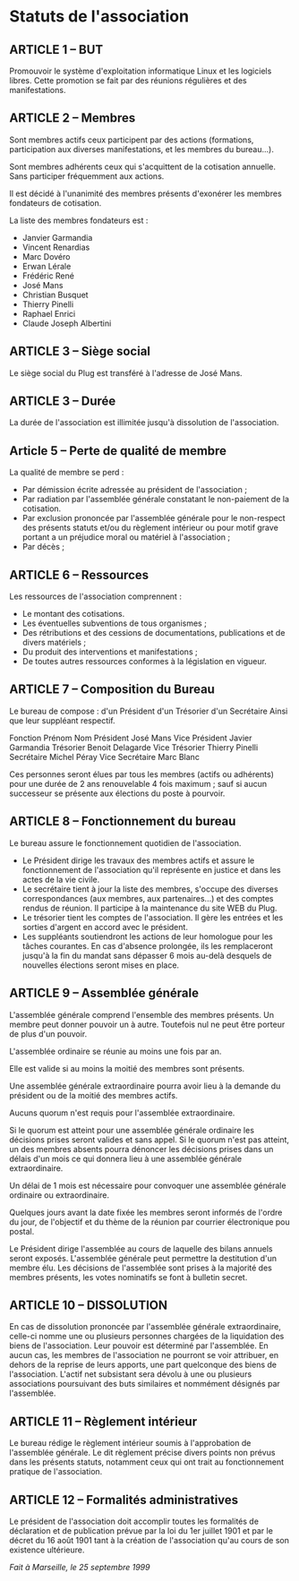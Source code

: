 # Statuts de l'association

## ARTICLE 1 – BUT

Promouvoir le système d'exploitation informatique Linux et les logiciels libres. Cette promotion se fait par des réunions régulières et des manifestations.

## ARTICLE 2 – Membres

Sont membres actifs ceux participent par des actions (formations, participation aux diverses manifestations, et les membres du bureau...).

Sont membres adhérents ceux qui s'acquittent de la cotisation annuelle. Sans participer fréquemment aux actions.

Il est décidé à l'unanimité des membres présents d'exonérer les membres fondateurs de cotisation.

La liste des membres fondateurs est :

- Janvier Garmandia
- Vincent Renardias
- Marc Dovéro
- Erwan Lérale
- Frédéric René
- José Mans
- Christian Busquet
- Thierry Pinelli
- Raphael Enrici
- Claude Joseph Albertini

## ARTICLE 3 – Siège social

Le siège social du Plug est transféré à l'adresse de José Mans.

## ARTICLE 3 – Durée

La durée de l'association est illimitée jusqu'à dissolution de l'association.

## Article 5 – Perte de qualité de membre

La qualité de membre se perd :

- Par démission écrite adressée au président de l'association ;
- Par radiation par l'assemblée générale constatant le non-paiement de la cotisation.
- Par exclusion prononcée par l'assemblée générale pour le non-respect des présents statuts et/ou du règlement intérieur ou pour motif grave portant a un préjudice moral ou matériel à l'association ;
- Par décès ;

## ARTICLE 6 – Ressources

Les ressources de l'association comprennent :

- Le montant des cotisations.
- Les éventuelles subventions de tous organismes ;
- Des rétributions et des cessions de documentations, publications et de divers matériels ;
- Du produit des interventions et manifestations ;
- De toutes autres ressources conformes à la législation en vigueur.

## ARTICLE 7 – Composition du Bureau

Le bureau de compose :
d'un Président
d'un Trésorier
d'un Secrétaire
Ainsi que leur suppléant respectif.

Fonction		Prénom Nom
Président		José Mans
Vice Président	Javier Garmandia
Trésorier		Benoit Delagarde
Vice Trésorier	Thierry Pinelli
Secrétaire		Michel Péray
Vice Secrétaire	Marc Blanc

Ces personnes seront élues par tous les membres (actifs ou adhérents) pour une durée de 2 ans renouvelable 4 fois maximum ; sauf si aucun successeur se présente aux élections du poste à pourvoir.

## ARTICLE 8 – Fonctionnement du bureau

Le bureau assure le fonctionnement quotidien de l'association.

- Le Président dirige les travaux des membres actifs et assure le fonctionnement de l'association qu'il représente en justice et dans les actes de la vie civile.
- Le secrétaire tient à jour la liste des membres, s'occupe des diverses correspondances (aux membres, aux partenaires...) et des comptes rendus de réunion. Il participe à la maintenance du site WEB du Plug.
- Le trésorier tient les comptes de l'association. Il gère les entrées et les sorties d'argent en accord avec le président.
- Les suppléants soutiendront les actions de leur homologue pour les tâches courantes. En cas d'absence prolongée, ils les remplaceront jusqu'à la fin du mandat sans dépasser 6 mois au-delà desquels de nouvelles élections seront mises en place.

## ARTICLE 9 – Assemblée générale

L'assemblée générale comprend l'ensemble des membres présents. Un membre peut donner pouvoir un à autre. Toutefois nul ne peut être porteur de plus d'un pouvoir.

L'assemblée ordinaire se réunie au moins une fois par an.

Elle est valide si au moins la moitié des membres sont présents.

Une assemblée générale extraordinaire pourra avoir lieu à la demande du président ou de la moitié des membres actifs.

Aucuns quorum n'est requis pour l'assemblée extraordinaire.

Si le quorum est atteint pour une assemblée générale ordinaire les décisions prises seront valides et sans appel. Si le quorum n'est pas atteint, un des membres absents pourra dénoncer les décisions prises dans un délais d'un mois ce qui donnera lieu à une assemblée générale extraordinaire.

Un délai de 1 mois est nécessaire pour convoquer une assemblée générale ordinaire ou extraordinaire.


Quelques jours avant la date fixée les membres seront informés de l'ordre du jour, de l'objectif et du thème de la réunion par courrier électronique pou postal.


Le Président dirige l'assemblée au cours de laquelle des bilans annuels seront exposés. L'assemblée générale peut permettre la destitution d'un membre élu. Les décisions de l'assemblée sont prises à la majorité des membres présents, les votes nominatifs se font à bulletin secret.

## ARTICLE 10 – DISSOLUTION

En cas de dissolution prononcée par l'assemblée générale extraordinaire, celle-ci nomme une ou plusieurs personnes chargées de la liquidation des biens de l'association. Leur pouvoir est déterminé par l'assemblée. En aucun cas, les membres de l'association ne pourront se voir attribuer, en dehors de la reprise de leurs apports, une part quelconque des biens de l'association. L'actif net subsistant sera dévolu à une ou plusieurs associations poursuivant des buts similaires et nommément désignés par l'assemblée.

## ARTICLE 11 – Règlement intérieur

Le bureau rédige le règlement intérieur soumis à l'approbation de l'assemblée générale.
Le dit règlement précise divers points non prévus dans les présents statuts, notamment ceux qui ont trait au fonctionnement pratique de l'association.

## ARTICLE 12 – Formalités administratives

Le président de l'association doit accomplir toutes les formalités de déclaration et de publication prévue par la loi du 1er juillet 1901 et par le décret du 16 août 1901 tant à la création de l'association qu'au cours de son existence ultérieure.

*Fait à Marseille, le 25 septembre 1999*